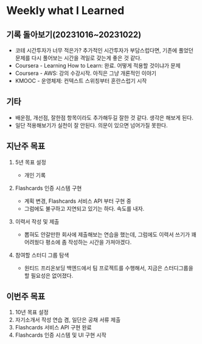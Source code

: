 # Weekly what I Learned

## 기록 돌아보기(20231016~20231022)

- 코테 시간투자가 너무 적은가? 추가적인 시간투자가 부담스럽다면, 기존에 풀었던 문제를 다시 풀어보는 시간을 격일로 갖는게 좋은 것 같다.
- Coursera - Learning How to Learn: 완료. 어떻게 적용할 것이냐가 문제
- Coursera - AWS: 강의 수강시작. 아직은 그냥 개론적인 이야기
- KMOOC - 운영체제: 컨텍스트 스위칭부터 혼란스럽기 시작

## 기타

- 배운점, 개선점, 잘한점 항목이라도 추가해두길 잘한 것 같다. 생각은 해보게 된다.
- 일단 적용해보기가 실천이 잘 안된다. 의문이 있으면 넘어가질 못한다.

## 지난주 목표

1. 5년 목표 설정

    - 개인 기록

2. Flashcards 인증 시스템 구현

    - 계획 변경, Flashcards 서비스 API 부터 구현 중
    - 그럼에도 불구하고 지연되고 있기는 하다. 속도를 내자.

3. 이력서 작성 및 제출

    - 뽑혀도 안갈만한 회사에 제출해보는 연습을 했는데, 그럼에도 이력서 쓰기가 꽤 어려웠다 평소에 좀 작성하는 시간을 가져야겠다.

4. 참여할 스터디 그룹 탐색

    - 원티드 프리온보딩 백엔드에서 팀 프로젝트를 수행해서, 지금은 스터디그룹을 할 필요성은 없어졌다.

## 이번주 목표

1. 10년 목표 설정
2. 자기소개서 작성 연습 겸, 일단은 공채 서류 제출
3. Flashcards 서비스 API 구현 완료
4. Flashcards 인증 시스템 및 UI 구현 시작
